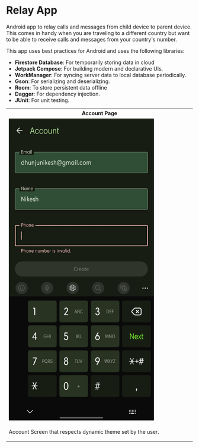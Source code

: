 # Relay App

Android app to relay calls and messages from child device to parent device. 
This comes in handy when you are traveling to a different country but want 
to be able to receive calls and messages from your country's number.

This app uses best practices for Android and uses the following libraries:

- **Firestore Database**: For temporarily storing data in cloud
- **Jetpack Compose**: For building modern and declarative UIs.
- **WorkManager**: For syncing server data to local database periodically.
- **Gson**: For serializing and deserializing.
- **Room**: To store persistent data offline
- **Dagger**: For dependency injection.
- **JUnit**: For unit testing.

<table>
  <tr>
    <th colspan="2">Account Page</th>
  </tr>
  <tr>
    <td><img src="graphics/Relay-Account-Screen.jpg" width="80%" alt=""></td>
  </tr>
<tr>
    <td><p>Account Screen that respects dynamic theme set by the user.</p></td>
  </tr>
</table>